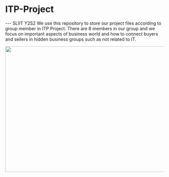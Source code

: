 # ITP-Project

--- SLIIT Y2S2
We use this repository to store our project files according to group member in ITP Project. There are 8 members in our group and we focus on important aspects of business world and how to connect buyers and sellers in hidden business groups such as not related to IT.

<p align="center">
  <img width="760" height="400" src="https://images.ctfassets.net/vrrt8fsfwf0e/1gYcS4P55MBhKqhzTSBG2P/3f47e1dc55cd33dd8ebff8fd8c24fd31/Exchanges_Between_Buyer_and_Seller_Thumbnail.svg">
</p> 

